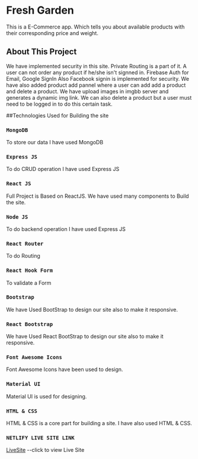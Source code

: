 # Fresh Garden
This is a E-Commerce app. Which tells you about available products with their corresponding price and weight.

<!-- This project was bootstrapped with [Create React App](https://github.com/facebook/create-react-app). -->

## About This Project

We have implemented security in this site. Private Routing is a part of it. A user can not order any product if he/she isn't signned in. Firebase Auth for Email, Google SignIn Also Facebook signin is implemented for security. We have also added product add pannel where a user can add add a product and delete a product. We have upload images in imgbb server and generates a dynamic img link. We can also delete a product but a user must need to be logged in to do this certain task.

##Technologies Used for Building the site


### `MongoDB`

To store our data I have used MongoDB


### `Express JS`

To do CRUD operation I have used Express JS 

### `React JS`

Full Project is Based on ReactJS. We have used many components to Build the site.


### `Node JS`

To do backend operation I have used Express JS 


### `React Router`

To do Routing

### `React Hook Form`

To validate a Form


### `Bootstrap`

We have Used BootStrap to design our site also to make it responsive.

### `React Bootstrap`

We have Used React BootStrap to design our site also to make it responsive.

### `Font Awesome Icons`

Font Awesome Icons have been used to design.

### `Material UI`

Material UI is used for designing.

### `HTML & CSS`

HTML & CSS is a core part for building a site. I have also used HTML & CSS.
### `NETLIFY LIVE SITE LINK`
[LiveSite](https://freshgarden.netlify.app/) --click to view Live Site


